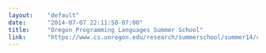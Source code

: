 ```yaml
---
layout:    "default"
date:      "2014-07-07 22:11:50-07:00"
title:     "Oregon Programming Languages Summer School"
link:      "https://www.cs.uoregon.edu/research/summerschool/summer14/curriculum.html"
---
```

